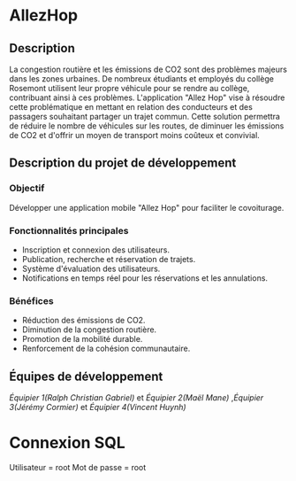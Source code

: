 # AllezHop

## Description
La congestion routière et les émissions de CO2 sont des problèmes majeurs dans les zones urbaines. De nombreux étudiants et employés du collège Rosemont utilisent leur propre véhicule pour se rendre au collège, contribuant ainsi à ces problèmes. L'application "Allez Hop" vise à résoudre cette problématique en mettant en relation des conducteurs et des passagers souhaitant partager un trajet commun. Cette solution permettra de réduire le nombre de véhicules sur les routes, de diminuer les émissions de CO2 et d'offrir un moyen de transport moins coûteux et convivial.


## Description du projet de développement

### Objectif
Développer une application mobile "Allez Hop" pour faciliter le covoiturage.

### Fonctionnalités principales
- Inscription et connexion des utilisateurs.
- Publication, recherche et réservation de trajets.
- Système d'évaluation des utilisateurs.
- Notifications en temps réel pour les réservations et les annulations.

### Bénéfices
- Réduction des émissions de CO2.
- Diminution de la congestion routière.
- Promotion de la mobilité durable.
- Renforcement de la cohésion communautaire.


## Équipes de développement
*Équipier 1(Ralph Christian Gabriel)* et *Équipier 2(Maël Mane)* ,*Équipier 3(Jérémy Cormier)* et *Équipier 4(Vincent Huynh)* 

# Connexion SQL
Utilisateur = root
Mot de passe = root
